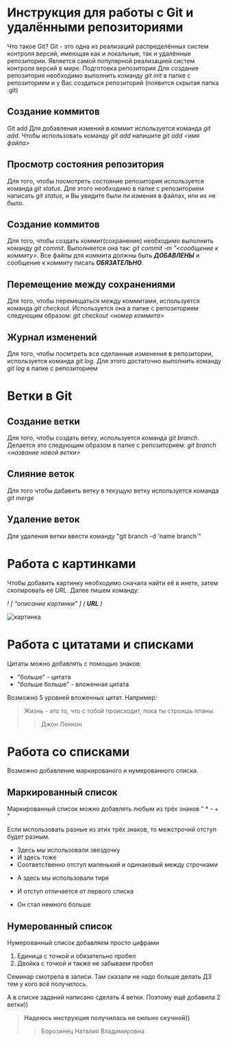 # Инструкция для работы с Git и удалёнными репозиториями

Что такое Git?
Git - это одна из реализаций распределённых систем контроля версий, имеющая как и локальные, так и удалённые репозитории. Является самой популярной реализацией систем контроля версий в мире.
Подготовка репозитория
Для создание репозитория необходимо выполнить команду *git init*  в папке с репозиторием и у Вас создаться репозиторий (появится скрытая папка .git)

## Создание коммитов

Git add
Для добавления измений в коммит используется команда *git add*. Чтобы использовать команду *git add* напишите *git add <имя файла>*

## Просмотр состояния репозитория
Для того, чтобы посмотреть состояние репозитория используется команда *git status*. Для этого необходимо в папке с репозиторием написать *git status*, и Вы увидите были ли измения в файлах, или их не было.

## Создание коммитов
Для того, чтобы создать коммит(сохранение) необходимо выполнить команду *git commit*. Выполняется она так: *git commit -m "<сообщение к коммиту>*. Все файлы для коммита должны быть ***ДОБАВЛЕНЫ*** и сообщение к коммиту писать ***ОБЯЗАТЕЛЬНО***.

## Перемещение между сохранениями
Для того, чтобы перемещаться между коммитами, используется команда *git checkout*. Используется она в папке с репозиторием следующим образом: *git checkout <номер коммита>*

## Журнал изменений
Для того, чтобы посмтреть все сделанные изменения в репозитории, используется команда *git log*. Для этого достаточно выполнить команду *git log* в папке с репозиторием

# Ветки в Git

## Создание ветки

Для того, чтобы создать ветку, используется команда *git branch*. Делается это следующим образом в папке с репозиторием: *git branch <название новой ветки>*

## Слияние веток

Для того чтобы дабавить ветку в текущую ветку используется команда *git merge <name branch>*

## Удаление веток
Для удаления ветки ввести команду "git branch -d 'name branch'"

# Работа с картинками

Чтобы добавить картинку необходимо сначала найти её в инете, затем скопировать её *URL*.
Далее пишем команду: 

*! [ "описание картинки" ] ( **URL** )*


![картинка](https://koshka.top/uploads/posts/2021-12/1640199637_1-koshka-top-p-milie-kotiki-v-odezhde-1.jpg)
# Работа с цитатами и списками

Цитаты можно добавлять с помощью знаков:
* "больше" - цитата
* "больше больше" - вложенная цитата

Возможно 5 уровней вложенных цитат.
Например: 
> Жизнь - это то, что с тобой происходит, пока ты строишь планы.
>> Джон Леннон

# Работа со списками

Возможно добавление маркированого и нумерованного списка.

## Маркированный список

Маркированный список можно добавлять любым из трёх знаков " * - + "

Если мспользовать разные из этих трёх знаков, то межстрочнй отступ будет разным.

* Здесь мы использовали звездочку
* И здесь тоже
* Соответственно отступ маленький и одинаковый между строчками

- А здесь мы использовали тире

- И отступ отличается от первого списка

- Он стал немного больше


## Нумерованный список

Нумерованный список добавляем просто цифрами

1. Единица с точкой и обязательно пробел
2. Двойка с точкой и также не забываем пробел

Семинар смотрела в записи. Там сказали не надо больше делать ДЗ тем у кого всё получилось.

А в списке заданий написано сделать 4 ветки. Поэтому ещё добавила 2 ветки))


>**Надеюсь инструкция получилась не сильно скучной))**
>>Борозинец Наталия Владимировна

